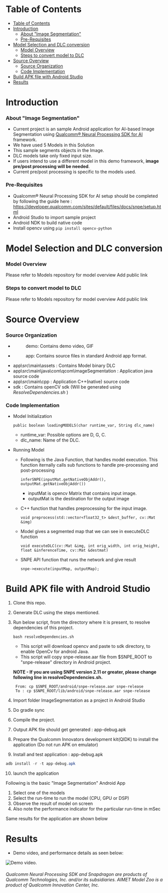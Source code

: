 # Table of Contents

- [Table of Contents](#table-of-contents)
- [Introduction](#introduction)
    + [About "Image Segmentation"](#about-image-segmentation)
    + [Pre-Requisites](#pre-requisites)
- [Model Selection and DLC conversion](#model-selection-and-dlc-conversion)
    + [Model Overview](#model-overview)
    + [Steps to convert model to DLC](#steps-to-convert-model-to-dlc)
- [Source Overview](#source-overview)
    + [Source Organization](#source-organization)
    + [Code Implementation](#code-implementation)
- [Build APK file with Android Studio](#build-apk-file-with-android-studio)
- [Results](#results)

# Introduction

### About "Image Segmentation" 

- Current project is an sample Android application for AI-based Image Segmentation using [Qualcomm® Neural Processing SDK for AI](https://developer.qualcomm.com/sites/default/files/docs/snpe/index.html) framework. 
- We have used 5 Models in this Solution
- This sample segments objects in the Image.
- DLC models take only fixed input size.
- If users intend to use a different model in this demo framework, **image pre/post processing will be needed**. 
- Current pre/post processing is specific to the models used. 

### Pre-Requisites 

- Qualcomm® Neural Processing SDK for AI setup should be completed by following the guide here : https://developer.qualcomm.com/sites/default/files/docs/snpe/setup.html
- Android Studio to import sample project
- Android NDK to build native code
- Install opencv using ```pip install opencv-python```

# Model Selection and DLC conversion

### Model Overview

Please refer to Models repository for model overview
<TODO> Add public link

### Steps to convert model to DLC
Please refer to Models repository for model overview
<TODO> Add public link

# Source Overview

### Source Organization

- <DIR> demo: Contains demo video, GIF 
- <DIR> app: Contains source files in standard Android app format.
- app\src\main\assets : Contains Model binary DLC
- app\src\main\java\com\qcom\imageSegmentation : Application java source code
- app\src\main\cpp : Application C++(native) source code
- sdk : Contains openCV sdk (Will be generated using _ResolveDependencies.sh_ )
   
### Code Implementation

- Model Initialization
   
   `public boolean loadingMODELS(char runtime_var, String dlc_name)`
  - runtime_var: Possible options are D, G, C. 
  - dlc_name: Name of the DLC.
  
- Running Model
 
  - Following is the Java Function, that handles model execution. This function iternally calls sub functions to handle pre-processing and post-processing
     
      `inferSNPE(inputMat.getNativeObjAddr(), outputMat.getNativeObjAddr())`
       - inputMat is opencv Matrix that contains input image.
       - outputMat is the destination for the output image

   - C++ function that handles preprocessing for the input image.
   
       `void preprocess(std::vector<float32_t> &dest_buffer, cv::Mat &img)`
  
   - Model gives a segmented map that we can see in executeDLC function
      
       `void executeDLC(cv::Mat &img, int orig_width, int orig_height, float &inferenceTime, cv::Mat &destmat)`
   
   - SNPE API function that runs the network and give result 

       `snpe->execute(inputMap, outputMap);`


# Build APK file with Android Studio  
   
1. Clone this repo.
2. Generate DLC using the steps mentioned.
3. Run below script, from the directory where it is present, to resolve dependencies of this project.
   
	`bash resolveDependencies.sh`
 
   * This script will download opencv and paste to sdk directory, to enable OpenCv for android Java.
   * This script will copy snpe-release.aar file from $SNPE_ROOT to "snpe-release" directory in Android project.

	**NOTE - If you are using SNPE version 2.11 or greater, please change following line in resolveDependencies.sh.**
   ```
	From: cp $SNPE_ROOT/android/snpe-release.aar snpe-release
	To : cp $SNPE_ROOT/lib/android/snpe-release.aar snpe-release
	```

4. Import folder ImageSegmentation as a project in Android Studio 
5. Do gradle sync
6. Compile the project. 
7. Output APK file should get generated : app-debug.apk
8. Prepare the Qualcomm Innovators development kit(QIDK) to install the application (Do not run APK on emulator)
9. Install and test application : app-debug.apk

```java
adb install -r -t app-debug.apk
```

10. launch the application

Following is the basic "Image Segmentation" Android App 

1. Select one of the models
3. Select the run-time to run the model (CPU, GPU or DSP)
4. Observe the result of model on screen
5. Also note the performance indicator for the particular run-time in mSec

Same results for the application are shown below 

# Results

- Demo video, and performance details as seen below:
	
![Demo video.](demo/VisionSolution2-ImageSuperResolution.gif)

###### *Qualcomm Neural Processing SDK and Snapdragon are products of Qualcomm Technologies, Inc. and/or its subsidiaries. AIMET Model Zoo is a product of Qualcomm Innovation Center, Inc.*
